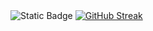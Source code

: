 <img alt="Static Badge" src="https://img.shields.io/badge/seriously-ch-red?style=for-the-badge&logo=github&labelColor=black&color=rgb(254%2C%200%2C%200)&link=https%3A%2F%2Fwww.youtube.com%2Fchannel%2FUCOWF6Yc61v1C9QxB8bWlWxw">
<a href="https://git.io/streak-stats"><img src="https://github-readme-streak-stats.herokuapp.com?user=seriouslych&theme=dark-minimalist" alt="GitHub Streak" /></a>
